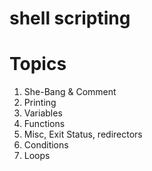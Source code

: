 # shell scripting

# Topics

1. She-Bang & Comment
2. Printing
3. Variables
4. Functions
5. Misc, Exit Status, redirectors
6. Conditions
7. Loops
